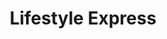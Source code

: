 ---
title: "Lifestyle Express"
url: /porthaethwy-menai-bridge/lifestyle-express/
shop: convenience
---